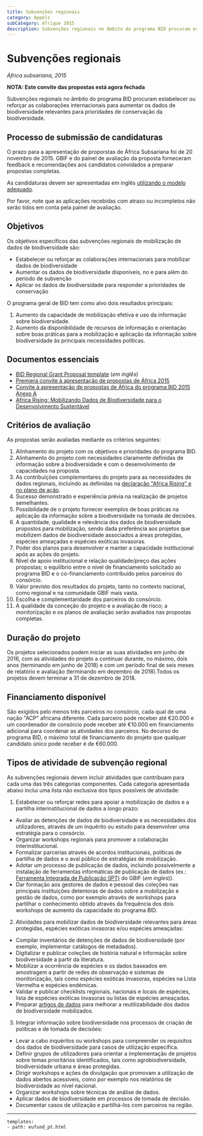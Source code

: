 ```yaml
---
title: Subvenções regionais
category: Appels
subCategory: Afrique 2015
description: Subvenções regionais no âmbito do programa BID procuram estabelecer ou reforçar as colaborações internacionais para aumentar os dados de biodiversidade relevantes para prioridades de conservação da biodiversidade.
---
```


# Subvenções regionais

_África subsariana, 2015_

**NOTA: Este convite das propostas está agora fechada** 

Subvenções regionais no âmbito do programa BID procuram estabelecer ou reforçar as colaborações internacionais para aumentar os dados de biodiversidade relevantes para prioridades de conservação da biodiversidade.


## Processo de submissão de candidaturas


O prazo para a apresentação de proporstas de África Subsariana foi de 20 novembro de 2015. GBIF e do painel de avaliação da proposta forneceram feedback e recomendações aos candidatos convidados a preparar propostas completas. 

As candidaturas devem ser apresentadas em inglês [utilizando o modelo adequado](http://www.gbif.org/sites/default/files/gbif_project/files/BID-Regional-Grant-Proposal-Template.doc). 

Por favor, note que as aplicações recebidas com atraso ou incompletos não serão tidos em conta pela painel de avaliação.



## Objetivos

Os objetivos específicos das subvenções regionais de mobilização de dados de biodiversidade são: 

+ Estabelecer ou reforçar as colaborações internacionais para mobilizar dados de biodiversidade
+ Aumentar os dados de biodiversidade disponíveis, no e para além do período de subvenção
+ Aplicar os dados de biodiversidade para responder a prioridades de conservação

O programa geral de BID tem como alvo dois resultados principais:

1. Aumento da capacidade de mobilização efetiva e uso da informação sobre biodiversidade.
2. Aumento da disponibilidade de recursos de informação e orientação sobre boas práticas para a mobilização e aplicação da informação sobre biodiversidade às principais necessidades políticas.



## Documentos essenciais

+ [BID Regional Grant Proposal template](http://www.gbif.org/sites/default/files/gbif_project/files/BID-Regional-Grant-Proposal-Template.doc) (*em inglês*)
+ [Premiera convite à apresentação de propostas de África 2015](http://www.gbif.org/sites/default/files/gbif_project/files/Convite_a_apresentacao_de_propostas_de_Africa_2015_0.pdf)
+ [Convite à apresentação de propostas de África do programa BID 2015 Anexo A](http://www.gbif.org/sites/default/files/gbif_project/files/Convite_a_apresentacao_de_propostas_de_Africa_do_programa_BID_2015_Anexo_A_0.pdf) 
+ [Africa Rising: Mobilizando Dados de Biodiversidade para o Desenvolvimento Sustentável](http://www.gbif.org/sites/default/files/gbif_event/files/AfricaRising-Declaration-PT.pdf)



## Critérios de avaliação

As propostas serão avaliadas mediante os critérios seguintes:

1. Alinhamento do projeto com os objetivos e prioridades do programa BID.
2. Alinhamento do projeto com necessidades claramente definidas de informação sobre a biodiversidade e com o desenvolvimento de capacidades na proposta.
3. As contribuições complementares do projeto para as necessidades de dados regionais, incluindo as definidas na [declaração "Africa Rising" e no plano de ação](http://www.gbif.org/sites/default/files/gbif_event/files/AfricaRising-Declaration-PT.pdf).
4. Sucesso demonstrado e experiência prévia na realização de projetos semelhantes.
5. Possibilidade de o projeto fornecer exemplos de boas práticas na aplicação da informação sobre a biodiversidade na tomada de decisões.
6. A quantidade, qualidade e relevância dos dados de biodiversidade propostos para mobilização, sendo dada preferência aos projetos que mobilizem dados de biodiversidade associados a áreas protegidas, espécies ameaçadas e espécies exóticas invasoras.
7. Poder dos planos para desenvolver e manter a capacidade institucional após as ações do projeto.
8. Nível de apoio institucional e relação qualidade/preço das ações propostas; o equilíbrio entre o nível de financiamento solicitado ao programa BID e o co-financiamento contribuído pelos parceiros do consórcio.
9. Valor previsto dos resultados do projeto, tanto no contexto nacional, como regional e na comunidade GBIF mais vasta.
10. Escolha e complementaridade dos parceiros do consórcio.
11. A qualidade da conceção do projeto e a avaliação de risco; a monitorização e os planos de avaliação serão avaliados nas propostas completas.



## Duração do projeto

Os projetos selecionados podem iniciar as suas atividades em junho de 2016, com as atividades do projeto a continuar durante, no máximo, dois anos (terminando em junho de 2018) e com um período final de seis meses de relatório e avaliação (terminando em dezembro de 2018).Todos os projetos devem terminar a 31 de dezembro de 2018.



## Financiamento disponível

São exigidos pelo menos três parceiros no consórcio, cada qual de uma nação "ACP" africana diferente. Cada parceiro pode receber até €20.000 e um coordenador de consórcio pode receber até €10.000 em financiamento adicional para coordenar as atividades dos parceiros. No decurso do programa BID, o máximo total de financiamento do projeto que qualquer candidato único pode receber é de €60.000.



## Tipos de atividade de subvenção regional

As subvenções regionais devem incluir atividades que contribuam para cada uma das três categorias componentes. Cada categoria apresentada abaixo inclui uma lista não exclusiva dos tipos possíveis de atividade:

1. Estabelecer ou reforçar redes para apoiar a mobilização de dados e a partilha interinstitucional de dados a longo prazo:
+ Avaliar as detenções de dados de biodiversidade e as necessidades dos utilizadores, através de um inquérito ou estudo para desenvolver uma estratégia para o consórcio.
+ Organizar workshops regionais para promover a colaboração interinstitucional.
+ Formalizar parcerias através de acordos institucionais, políticas de partilha de dados e o aval público de estratégias de mobilização.
+ Adotar um processo de publicação de dados, incluindo possivelmente a instalação de ferramentas informáticas de publicação de dados (ex.: [Ferramenta Integrada de Publicação (IPT)](http://www.gbif.org/ipt) do GBIF (*em ingles*)).
+ Dar formação aos gestores de dados e pessoal das coleções nas principais instituições detentoras de dados sobre a mobilização e gestão de dados, como por exemplo através de workshops para partilhar o conhecimento obtido através da frequência dos dois workshops de aumento da capacidade do programa BID.
2. Atividades para mobilizar dados de biodiversidade relevantes para áreas protegidas, espécies exóticas invasoras e/ou espécies ameaçadas:
+ Compilar inventários de detenções de dados de biodiversidade (por exemplo, implementar catálogos de metadados).
+ Digitalizar e publicar coleções de história natural e informação sobre biodiversidade a partir da literatura.
+ Mobilizar a ocorrência de espécies e os dados baseados em amostragem a partir de redes de observação e sistemas de monitorização, tais como espécies exóticas invasoras, espécies na Lista Vermelha e espécies endémicas.
+ Validar e publicar checklists regionais, nacionais e locais de espécies, lista de espécies exóticas invasoras ou listas de espécies ameaçadas.
+ Preparar [artigos de dados](http://www.gbif.org/publishing-data/data-papers) para melhorar a reutilizabilidade dos dados de biodiversidade mobilizados.
3. Integrar informação sobre biodiversidade nos processos de criação de políticas e de tomada de decisões:
+ Levar a cabo inquéritos ou workshops para compreender os requisitos dos dados de biodiversidade para casos de utilização específica.
+ Definir grupos de utilizadores para orientar a implementação de projetos sobre temas prioritários identificados, tais como agrobiodiversidade, biodiversidade urbana e áreas protegidas.
+ Dirigir workshops e ações de divulgação que promovam a utilização de dados abertos acessíveis, como por exemplo nos relatórios de biodiversidade ao nível nacional.
+ Organizar workshops sobre técnicas de análise de dados.
+ Aplicar dados de biodiversidade em processos de tomada de decisão.
+ Documentar casos de utilização e partilhá-los com parceiros na região.



------

```styledYaml
templates:
- path: eufund_pt.html
```